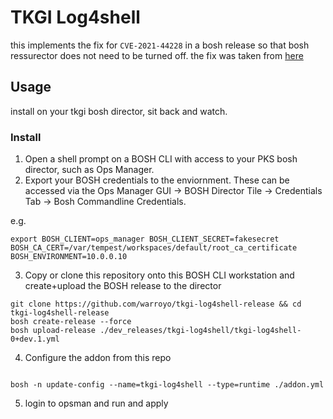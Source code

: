 # TKGI Log4shell

this implements the fix for  `CVE-2021-44228` in a bosh release so that bosh ressurector does not need to be turned off. the fix was taken from [here](https://community.pivotal.io/s/article/Workaround-instructions-to-address-CVE-2021-44228-in-Tanzu-Kubernetes-Grid-Integrated?language=en_US)



## Usage 

install on your tkgi bosh director, sit back and watch.

### Install

1. Open a shell prompt on a BOSH CLI with access to your PKS bosh director, such as Ops Manager.
2. Export your BOSH credentials to the enviornment.  These can be accessed via the Ops Manager GUI -> BOSH Director Tile -> Credentials Tab -> Bosh Commandline Credentials.

e.g.
```
export BOSH_CLIENT=ops_manager BOSH_CLIENT_SECRET=fakesecret BOSH_CA_CERT=/var/tempest/workspaces/default/root_ca_certificate  BOSH_ENVIRONMENT=10.0.0.10
```
3. Copy or clone this repository onto this BOSH CLI workstation and create+upload the BOSH release to the director

```
git clone https://github.com/warroyo/tkgi-log4shell-release && cd tkgi-log4shell-release
bosh create-release --force
bosh upload-release ./dev_releases/tkgi-log4shell/tkgi-log4shell-0+dev.1.yml

```
4. Configure the addon from this repo
```

bosh -n update-config --name=tkgi-log4shell --type=runtime ./addon.yml
```

5. login to opsman and run and apply